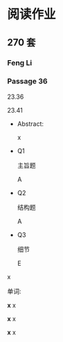 # 阅读作业

## 270 套

### Feng Li

### Passage 36

23.36

23.41

* Abstract: 

  x

* Q1

  主旨题

  A

* Q2

  结构题

  A

  

* Q3

  细节

  E
  

x

单词:

__x__ x

__x__ x

__x__ x












